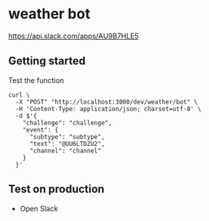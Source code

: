 # weather bot

https://api.slack.com/apps/AU9B7HLE5

## Getting started

Test the function

```
curl \
  -X "POST" "http://localhost:3000/dev/weather/bot" \
  -H 'Content-Type: application/json; charset=utf-8' \
  -d $'{
    "challenge": "challenge",
    "event": {
      "subtype": "subtype",
      "text": "@UU6LTDZU2",
      "channel": "channel"
    }
  }'
```

## Test on production

- Open Slack
